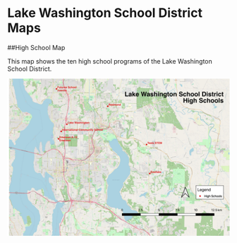 # Lake Washington School District Maps

##High School Map

This map shows the ten high school programs of the Lake Washington School District.

![LWSD High Schools](https://github.com/PauletteJ/LWSD-Map/blob/main/Images/high_school_map.jpeg)
